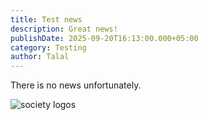 ```yaml
---
title: Test news
description: Great news!
publishDate: 2025-09-20T16:13:00.000+05:00
category: Testing
author: Talal
---
```


There is no news unfortunately.

![society logos](/uploads/picture1.png 'Society Logos')
